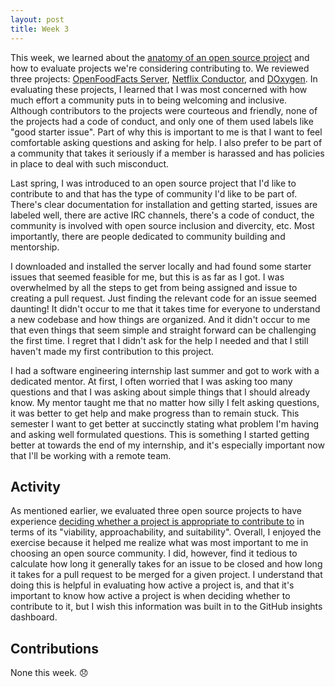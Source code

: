 ```yaml
---
layout: post
title: Week 3
---
```



This week, we learned about the [anatomy of an open source project](https://opensource.guide/how-to-contribute/#anatomy-of-an-open-source-project) and how to evaluate projects we're considering contributing to. We reviewed three projects: [OpenFoodFacts Server](https://github.com/openfoodfacts/openfoodfacts-server), [Netflix Conductor](https://github.com/Netflix/conductor), and [DOxygen](https://github.com/doxygen/doxygen). In evaluating these projects, I learned that I was most concerned with how much effort a community puts in to being welcoming and inclusive. Although contributors to the projects were courteous and friendly, none of the projects had a code of conduct, and only one of them used labels like "good starter issue". Part of why this is important to me is that I want to feel comfortable asking questions and asking for help. I also prefer to be part of a community that takes it seriously if a member is harassed and has policies in place to deal with such misconduct. 

Last spring, I was introduced to an open source project that I'd like to contribute to and that has the type of community I'd like to be part of. There's clear documentation for installation and getting started, issues are labeled well, there are active IRC channels, there's a code of conduct, the community is involved with open source inclusion and divercity, etc. Most importantly, there are people dedicated to community building and mentorship.

I downloaded and installed the server locally and had found some starter issues that seemed feasible for me, but this is as far as I got. I was overwhelmed by all the steps to get from being assigned and issue to creating a pull request. Just finding the relevant code for an issue seemed daunting! It didn't occur to me that it takes time for everyone to understand a new codebase and how things are organized. And it didn't occur to me that even things that seem simple and straight forward can be challenging the first time. I regret that I didn't ask for the help I needed and that I still haven't made my first contribution to this project.

I had a software engineering internship last summer and got to work with a dedicated mentor. At first, I often worried that I was asking too many questions and that I was asking about simple things that I should already know. My mentor taught me that no matter how silly I felt asking questions, it was better to get help and make progress than to remain stuck. This semester I want to get better at succinctly stating what problem I'm having and asking well formulated questions. This is something I started getting better at towards the end of my internship, and it's especially important now that I'll be working with a remote team.

## Activity
As mentioned earlier, we evaluated three open source projects to have experience [deciding whether a project is appropriate to contribute to](http://www.compsci.hunter.cuny.edu/~sweiss/course_materials/csci395.86/activities/project_evaluation_activity.pdf) in terms of its "viability, approachability, and suitability". Overall, I enjoyed the exercise because it helped me realize what was most important to me in choosing an open source community. I did, however, find it tedious to calculate how long it generally takes for an issue to be closed and how long it takes for a pull request to be merged for a given project. I understand that doing this is helpful in evaluating how active a project is, and that it's important to know how active a project is when deciding whether to contribute to it, but I wish this information was built in to the GitHub insights dashboard. 

## Contributions
None this week. 😞
